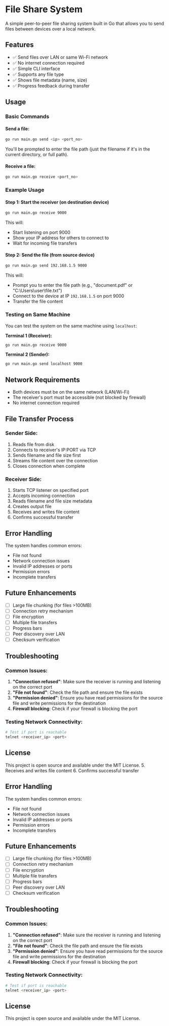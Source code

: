 # File Share System

A simple peer-to-peer file sharing system built in Go that allows you to send files between devices over a local network.

## Features

- ✅ Send files over LAN or same Wi-Fi network
- ✅ No internet connection required
- ✅ Simple CLI interface
- ✅ Supports any file type
- ✅ Shows file metadata (name, size)
- ✅ Progress feedback during transfer

## Usage

### Basic Commands

#### Send a file:
```bash
go run main.go send <ip> <port_no>
```
You'll be prompted to enter the file path (just the filename if it's in the current directory, or full path).

#### Receive a file:
```bash
go run main.go receive <port_no>
```

### Example Usage

#### Step 1: Start the receiver (on destination device)
```bash
go run main.go receive 9000
```
This will:
- Start listening on port 9000
- Show your IP address for others to connect to
- Wait for incoming file transfers

#### Step 2: Send the file (from source device)
```bash
go run main.go send 192.168.1.5 9000
```
This will:
- Prompt you to enter the file path (e.g., "document.pdf" or "C:\Users\user\file.txt")
- Connect to the device at IP `192.168.1.5` on port 9000
- Transfer the file content

### Testing on Same Machine

You can test the system on the same machine using `localhost`:

**Terminal 1 (Receiver):**
```bash
go run main.go receive 9000
```

**Terminal 2 (Sender):**
```bash
go run main.go send localhost 9000
```

## Network Requirements

- Both devices must be on the same network (LAN/Wi-Fi)
- The receiver's port must be accessible (not blocked by firewall)
- No internet connection required

## File Transfer Process

### Sender Side:
1. Reads file from disk
2. Connects to receiver's IP:PORT via TCP
3. Sends filename and file size first
4. Streams file content over the connection
5. Closes connection when complete

### Receiver Side:
1. Starts TCP listener on specified port
2. Accepts incoming connection
3. Reads filename and file size metadata
4. Creates output file
5. Receives and writes file content
6. Confirms successful transfer

## Error Handling

The system handles common errors:
- File not found
- Network connection issues
- Invalid IP addresses or ports
- Permission errors
- Incomplete transfers

## Future Enhancements

- [ ] Large file chunking (for files >100MB)
- [ ] Connection retry mechanism
- [ ] File encryption
- [ ] Multiple file transfers
- [ ] Progress bars
- [ ] Peer discovery over LAN
- [ ] Checksum verification

## Troubleshooting

### Common Issues:

1. **"Connection refused"**: Make sure the receiver is running and listening on the correct port
2. **"File not found"**: Check the file path and ensure the file exists
3. **"Permission denied"**: Ensure you have read permissions for the source file and write permissions for the destination
4. **Firewall blocking**: Check if your firewall is blocking the port

### Testing Network Connectivity:

```bash
# Test if port is reachable
telnet <receiver_ip> <port>
```

## License

This project is open source and available under the MIT License.
5. Receives and writes file content
6. Confirms successful transfer

## Error Handling

The system handles common errors:
- File not found
- Network connection issues
- Invalid IP addresses or ports
- Permission errors
- Incomplete transfers

## Future Enhancements

- [ ] Large file chunking (for files >100MB)
- [ ] Connection retry mechanism
- [ ] File encryption
- [ ] Multiple file transfers
- [ ] Progress bars
- [ ] Peer discovery over LAN
- [ ] Checksum verification

## Troubleshooting

### Common Issues:

1. **"Connection refused"**: Make sure the receiver is running and listening on the correct port
2. **"File not found"**: Check the file path and ensure the file exists
3. **"Permission denied"**: Ensure you have read permissions for the source file and write permissions for the destination
4. **Firewall blocking**: Check if your firewall is blocking the port

### Testing Network Connectivity:

```bash
# Test if port is reachable
telnet <receiver_ip> <port>
```

## License

This project is open source and available under the MIT License.
